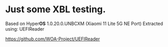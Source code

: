 # Just some XBL testing.
Based on Hyper**OS** 1.0.20.0.UNBCXM (Xiaomi 11 Lite 5G NE Port)
Extracted using: UEFIReader

<https://github.com/WOA-Project/UEFIReader>
